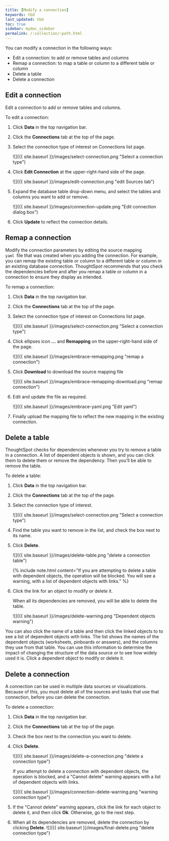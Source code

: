```yaml
---
title: [Modify a connection]
keywords: tbd
last_updated: tbd
toc: true
sidebar: mydoc_sidebar
permalink: /:collection/:path.html
---
```


You can modify a connection in the following ways:
- Edit a connection: to add or remove tables and columns
- Remap a connection: to map a table or column to a different table or column
- Delete a table
- Delete a connection

## Edit a connection

Edit a connection to add or remove tables and columns.

To edit a connection:

1. Click **Data** in the top navigation bar.
2. Click the **Connections** tab at the top of the page.
3. Select the connection type of interest on Connections list page.

   ![]({{ site.baseurl }}/images/select-connection.png "Select a connection type")

4. Click **Edit Connection** at the upper-right-hand side of the page.

   ![]({{ site.baseurl }}/images/edit-connection.png "edit Sources tab")

5. Expand the database table drop-down menu, and select the tables and columns you want to add or remove.

   ![]({{ site.baseurl }}/images/connection-update.png "Edit connection dialog box")

6. Click **Update** to reflect the connection details.

## Remap a connection

Modify the connection parameters by editing the source mapping<code> yaml </code>file that was created when you adding the connection. For example, you can remap the existing table or column to a different table or column in an existing database connection. ThoughtSpot recommends that you check the dependencies before and after you remap a table or column in a connection to ensure they display as intended.

To remap a connection:

1. Click **Data** in the top navigation bar.
2. Click the **Connections** tab at the top of the page.
3. Select the connection type of interest on Connections list page.

   ![]({{ site.baseurl }}/images/select-connection.png "Select a connection type")

4. Click ellipses icon **...** and **Remapping** on the upper-right-hand side of the page.

    ![]({{ site.baseurl }}/images/embrace-remapping.png "remap a connection")

5. Click **Download** to download the source mapping file

    ![]({{ site.baseurl }}/images/embrace-remapping-download.png "remap connection")

6. Edit and update the file as required.

    ![]({{ site.baseurl }}/images/embrace-yaml.png "Edit yaml")

7. Finally upload the mapping file to reflect the new mapping in the existing connection.

## Delete a table
ThoughtSpot checks for dependencies whenever you try to remove a table in a connection. A list of dependent objects is shown, and you can click them to delete them or remove the dependency. Then you’ll be able to remove the table.

To delete a table:
1. Click **Data** in the top navigation bar.
2. Click the **Connections** tab at the top of the page.
3. Select the connection type of interest.

   ![]({{ site.baseurl }}/images/select-connection.png "Select a connection type")

4. Find the table you want to remove in the list, and check the box next to its name.
5. Click **Delete**.

    ![]({{ site.baseurl }}/images/delete-table.png "delete a connection table")

    {% include note.html content="If you are attempting to delete a table with dependent objects, the operation will be blocked. You will see a warning, with a list of dependent objects with links." %}

6. Click the link for an object to modify or delete it.

   When all its dependencies are removed, you will be able to delete the table.

   ![]({{ site.baseurl }}/images/delete-warning.png "Dependent objects warning")

You can also click the name of a table and then click the linked objects to to see a list of dependent objects with links. The list shows the names of the dependent objects (worksheets, pinboards or answers), and the columns they use from that table. You can use this information to determine the impact of changing the structure of the data source or to see how widely used it is. Click a dependent object to modify or delete it.

## Delete a connection
A connection can be used in multiple data sources or visualizations. Because of this, you must delete all of the sources and tasks that use that connection, before you can delete the connection.

To delete a connection:
1. Click **Data** in the top navigation bar.
2. Click the **Connections** tab at the top of the page.
3. Check the box next to the connection you want to delete.
4. Click **Delete**.

   ![]({{ site.baseurl }}/images/delete-a-connection.png "delete a connection type")

   If you attempt to delete a connection with dependent objects, the operation is blocked, and a "Cannot delete" warning appears with a list of dependent objects with links.

   ![]({{ site.baseurl }}/images/connection-delete-warning.png "warning connection type")

5. If the "Cannot delete" warning appears, click the link for each object to delete it, and then click **Ok**. Otherwise, go to the next step.

6. When all its dependencies are removed, delete the connection by clicking **Delete**.
    ![]({{ site.baseurl }}/images/final-delete.png "delete connection type")
